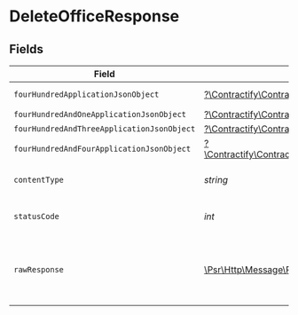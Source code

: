 # DeleteOfficeResponse


## Fields

| Field                                                                                                                                                              | Type                                                                                                                                                               | Required                                                                                                                                                           | Description                                                                                                                                                        |
| ------------------------------------------------------------------------------------------------------------------------------------------------------------------ | ------------------------------------------------------------------------------------------------------------------------------------------------------------------ | ------------------------------------------------------------------------------------------------------------------------------------------------------------------ | ------------------------------------------------------------------------------------------------------------------------------------------------------------------ |
| `fourHundredApplicationJsonObject`                                                                                                                                 | [?\Contractify\ContractifyAPI\Models\Operations\DeleteOfficeResponseBody](../../Models/Operations/DeleteOfficeResponseBody.md)                                     | :heavy_minus_sign:                                                                                                                                                 | Precondition failed                                                                                                                                                |
| `fourHundredAndOneApplicationJsonObject`                                                                                                                           | [?\Contractify\ContractifyAPI\Models\Operations\DeleteOfficeOfficesResponseBody](../../Models/Operations/DeleteOfficeOfficesResponseBody.md)                       | :heavy_minus_sign:                                                                                                                                                 | Unauthenticated                                                                                                                                                    |
| `fourHundredAndThreeApplicationJsonObject`                                                                                                                         | [?\Contractify\ContractifyAPI\Models\Operations\DeleteOfficeOfficesResponseResponseBody](../../Models/Operations/DeleteOfficeOfficesResponseResponseBody.md)       | :heavy_minus_sign:                                                                                                                                                 | Forbidden                                                                                                                                                          |
| `fourHundredAndFourApplicationJsonObject`                                                                                                                          | [?\Contractify\ContractifyAPI\Models\Operations\DeleteOfficeOfficesResponse404ResponseBody](../../Models/Operations/DeleteOfficeOfficesResponse404ResponseBody.md) | :heavy_minus_sign:                                                                                                                                                 | Not Found                                                                                                                                                          |
| `contentType`                                                                                                                                                      | *string*                                                                                                                                                           | :heavy_check_mark:                                                                                                                                                 | HTTP response content type for this operation                                                                                                                      |
| `statusCode`                                                                                                                                                       | *int*                                                                                                                                                              | :heavy_check_mark:                                                                                                                                                 | HTTP response status code for this operation                                                                                                                       |
| `rawResponse`                                                                                                                                                      | [\Psr\Http\Message\ResponseInterface](https://www.php-fig.org/psr/psr-7/#33-psrhttpmessageresponseinterface)                                                       | :heavy_minus_sign:                                                                                                                                                 | Raw HTTP response; suitable for custom response parsing                                                                                                            |